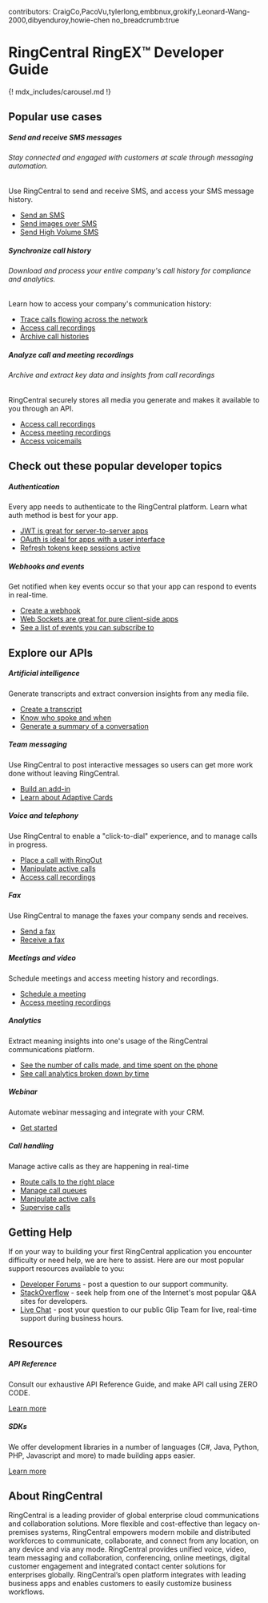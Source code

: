 contributors: CraigCo,PacoVu,tylerlong,embbnux,grokify,Leonard-Wang-2000,dibyenduroy,howie-chen
no_breadcrumb:true

# RingCentral RingEX™ Developer Guide

{! mdx_includes/carousel.md !}

## Popular use cases

<div class="row row-cols-1 row-cols-md-3 mb-3" markdown>
  <div class="col">

  <div class="card bg-light bg-gradient h-100">
    <div class="card-body pt-0 pb-0">
      <h5 class="h3 card-title">Send and receive SMS messages</h5>
      <h6 class="h4 card-subtitle mt-0 mb-2">Stay connected and engaged with customers at scale through messaging automation.</h6>
      <p class="card-text">Use RingCentral to send and receive SMS, and access your SMS message history.</p>
      <ul class="pl-0 ml-4 pb-2">
        <li><a href="./messaging/sms/sending-sms/" class="card-link">Send an SMS</a></li>
        <li><a href="./messaging/sms/sending-images/" class="card-link">Send images over SMS</a></li>
        <li><a href="./messaging/sms/high-volume/sending-highvolume-sms" class="card-link">Send High Volume SMS</a></li>
      </ul>
    </div>
  </div>

  </div>
  <div class="col">

  <div class="card bg-light bg-gradient h-100">
    <div class="card-body pt-0 pb-0">
      <h5 class="h3 card-title">Synchronize call history</h5>
      <h6 class="h4 card-subtitle mt-0 mb-2">Download and process your entire company's call history for compliance and analytics.</h6>
      <p class="card-text">Learn how to access your company's communication history:</p>
      <ul class="pl-0 ml-4 pb-2">
        <li><a href="./voice/call-log/details" class="card-link">Trace calls flowing across the network</a></li>
        <li><a href="./voice/call-log/recordings" class="card-link">Access call recordings</a></li>
        <li><a href="./voice/call-log/archival" class="card-link">Archive call histories</a></li>
      </ul>
    </div>
  </div>

  </div>
  <div class="col">

  <div class="card bg-light bg-gradient h-100">
    <div class="card-body pt-0 pb-0">
      <h5 class="h3 card-title">Analyze call and meeting recordings</h5>
      <h6 class="h4 card-subtitle mt-0 mb-2">Archive and extract key data and insights from call recordings</h6>
      <p class="card-text">RingCentral securely stores all media you generate and makes it available to you through an API.</p>
      <ul class="pl-0 ml-4 pb-2">
        <li><a href="./voice/call-log/recordings/" class="card-link">Access call recordings</a></li>
        <li><a href="./video/api/meeting-history/" class="card-link">Access meeting recordings</a></li>
        <li><a href="./messaging/message-store/working-with-message-store/" class="card-link">Access voicemails</a></li>
      </ul>
    </div>
  </div>

  </div>
</div>

## Check out these popular developer topics

<div class="row row-cols-1 row-cols-md-2 mb-3">
  <div class="col">

  <div class="card h-100">
    <div class="card-body pt-0 pb-0">
      <h5 class="h5 card-title">Authentication</h5>
      <p class="card-text">Every app needs to authenticate to the RingCentral platform. Learn what auth method is best for your app.</p>
      <ul class="pl-0 ml-4">
      <li><a href="./authentication/jwt/quick-start/" class="card-link">JWT is great for server-to-server apps</a></li>
      <li><a href="./authentication/quick-start/" class="card-link">OAuth is ideal for apps with a user interface</a></li>
      <li><a href="./authentication/refresh-tokens/" class="card-link">Refresh tokens keep sessions active</a></li>
      </ul>
    </div>
  </div>

  </div>
  <div class="col">

  <div class="card h-100">
    <div class="card-body pt-0 pb-0">
      <h5 class="h5 card-title">Webhooks and events</h5>
      <p class="card-text">Get notified when key events occur so that your app can respond to events in real-time.</p>
      <ul class="pl-0 ml-4">
      <li><a href="./notifications/webhooks/creating-webhooks/" class="card-link">Create a webhook</a></li>
      <li><a href="./notifications/websockets/quick-start/" class="card-link">Web Sockets are great for pure client-side apps</a></li>
      <li><a href="https://developers.ringcentral.com/api-reference/Account-Presence-Event" class="card-link">See a list of events you can subscribe to</a></li>
      </ul>
    </div>
  </div>

  </div>
</div>

## Explore our APIs

<div class="row row-cols-1 row-cols-md-4 mb-3">
  <div class="col">

  <div class="card h-100">
    <div class="card-body pt-0 pb-0">
      <h5 class="h5 card-title">Artificial intelligence</h5>
      <p class="card-text">Generate transcripts and extract conversion insights from any media file.</p>
      <ul class="pl-0 ml-4">
        <li><a href="./ai/speech-to-text/" class="card-link">Create a transcript</a></li>
        <li><a href="./ai/speaker-diarization/" class="card-link">Know who spoke and when</a></li>
        <li><a href="./ai/text-summary/" class="card-link">Generate a summary of a conversation</a></li>
      </ul>
    </div>
  </div>

  </div>
  <div class="col">

  <div class="card h-100">
    <div class="card-body pt-0 pb-0">
      <h5 class="h5 card-title">Team messaging</h5>
      <p class="card-text">Use RingCentral to post interactive messages so users can get more work done without leaving RingCentral.</p>
      <ul class="pl-0 ml-4">
      <li><a href="./team-messaging/add-ins/creation/" class="card-link">Build an add-in</a></li>
      <li><a href="./team-messaging/adaptive-cards/" class="card-link">Learn about Adaptive Cards</a></li>
      </ul>
    </div>
  </div>

  </div>
  <div class="col">

  <div class="card h-100">
    <div class="card-body pt-0 pb-0">
      <h5 class="h5 card-title">Voice and telephony</h5>
      <p class="card-text">Use RingCentral to enable a "click-to-dial" experience, and to manage calls in progress.</p>
      <ul class="pl-0 ml-4">
      <li><a href="./voice/ringout/" class="card-link">Place a call with RingOut</a></li>
      <li><a href="./voice/call-control/" class="card-link">Manipulate active calls</a></li>
      <li><a href="./voice/call-log/recordings/" class="card-link">Access call recordings</a></li>
      </ul>
    </div>
  </div>

  </div>
  <div class="col">

  <div class="card h-100">
    <div class="card-body pt-0 pb-0">
      <h5 class="h5 card-title">Fax</h5>
      <p class="card-text">Use RingCentral to manage the faxes your company sends and receives.</p>
      <ul class="pl-0 ml-4">
      <li><a href="./messaging/fax/sending-faxes/" class="card-link">Send a fax</a></li>
      <li><a href="./messaging/fax/receiving-faxes/" class="card-link">Receive a fax</a></li>
      </ul>
    </div>
  </div>

  </div>
</div>

<div class="row row-cols-1 row-cols-md-4 mb-3">
  <div class="col">

  <div class="card h-100">
    <div class="card-body pt-0 pb-0">
      <h5 class="h5 card-title">Meetings and video</h5>
      <p class="card-text">Schedule meetings and access meeting history and recordings.</p>
      <ul class="pl-0 ml-4">
      <li><a href="./video/api/quick-start/" class="card-link">Schedule a meeting</a></li>
      <li><a href="https://developers.ringcentral.com/api-reference/Meeting-Recordings/getAccountRecordings" class="card-link">Access meeting recordings</a></li>
      </ul>
    </div>
  </div>

  </div>
  <div class="col">

  <div class="card h-100">
    <div class="card-body pt-0 pb-0">
      <h5 class="h5 card-title">Analytics</h5>
      <p class="card-text">Extract meaning insights into one's usage of the RingCentral communications platform.</p>
      <ul class="pl-0 ml-4">
      <li><a href="./analytics/aggregate" class="card-link">See the number of calls made, and time spent on the phone</a></li>
      <li><a href="./analytics/timeline" class="card-link">See call analytics broken down by time</a></li>
      </ul>
    </div>
  </div>

  </div>
  <div class="col">

  <div class="card h-100">
    <div class="card-body pt-0 pb-0">
      <h5 class="h5 card-title">Webinar</h5>
      <p class="card-text">Automate webinar messaging and integrate with your CRM.</p>
      <ul class="pl-0 ml-4">
        <li><a href="./webinar/quick-start/" class="card-link">Get started</a></li>
      </ul>
    </div>
  </div>

  </div>
  <div class="col">

  <div class="card h-100">
    <div class="card-body pt-0 pb-0">
      <h5 class="h5 card-title">Call handling</h5>
      <p class="card-text">Manage active calls as they are happening in real-time</p>
      <ul class="pl-0 ml-4">
      <li><a href="./voice/call-routing" class="card-link">Route calls to the right place</a></li>
      <li><a href="./voice/call-routing/manual/call-queues" class="card-link">Manage call queues</a></li>
      <li><a href="./voice/call-control" class="card-link">Manipulate active calls</a></li>
      <li><a href="./voice/supervision" class="card-link">Supervise calls</a></li>
      </ul>
    </div>
  </div>

  </div>
</div>

## Getting Help

If on your way to building your first RingCentral application you encounter difficulty or need help, we are here to assist. Here are our most popular support resources available to you:

* [Developer Forums](https://devcommunity.ringcentral.com/) - post a question to our support community.
* [StackOverflow](http://stackoverflow.com/questions/tagged/ringcentral) - seek help from one of the Internet's most popular Q&A sites for developers.
* [Live Chat](https://developer.ringcentral.com/community.html) - post your question to our public Glip Team for live, real-time support during business hours.

## Resources

<div class="row row-cols-1 row-cols-md-2 mb-3">
  <div class="col">

  <div class="card h-100">
    <div class="card-body">
      <h5 class="h5 card-title">API Reference</h5>
      <p class="card-text">Consult our exhaustive API Reference Guide, and make API call using ZERO CODE.</p>
      <a href="https://developer.ringcentral.com/api-reference" class="btn btn-primary">Learn more</a>
    </div>
  </div>

  </div>
  <div class="col">

  <div class="card h-100">
    <div class="card-body">
      <h5 class="h5 card-title">SDKs</h5>
      <p class="card-text">We offer development libraries in a number of languages (C#, Java, Python, PHP, Javascript and more) to made building apps easier.</p>
      <a href="https://developer.ringcentral.com/library/sdks.html" class="btn btn-primary">Learn more</a>
    </div>
  </div>

  </div>
</div>

## About RingCentral

RingCentral is a leading provider of global enterprise cloud communications and collaboration solutions. More flexible and cost-effective than legacy on-premises systems, RingCentral empowers modern mobile and distributed workforces to communicate, collaborate, and connect from any location, on any device and via any mode. RingCentral provides unified voice, video, team messaging and collaboration, conferencing, online meetings, digital customer engagement and integrated contact center solutions for enterprises globally. RingCentral’s open platform integrates with leading business apps and enables customers to easily customize business workflows.
